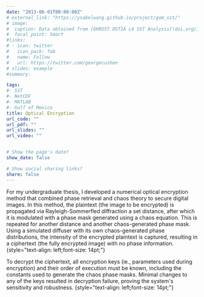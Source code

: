 ```yaml
---
date: "2013-06-01T00:00:00Z"
# external_link: "https://ysabelwang.github.io/project/gom_sst/"
# image:
#  caption: Data obtained from [GHRSST OSTIA L4 SST Analysis](doi.org/10.5067/GHOST-4FK01)
#  focal_point: Smart
#links:
# - icon: twitter
#   icon_pack: fab
#   name: Follow
#   url: https://twitter.com/georgecushen
# slides: example
#summary: 

tags:
#- SST
#- NetCDF
#- MATLAB
#- Gulf of Mexico
title: Optical Encryption
url_code: ""
url_pdf: ""
url_slides: ""
url_video: ""


# Show the page's date?
show_date: false

# Show social sharing links?
share: false
---
```

For my undergraduate thesis, I developed a numerical optical encryption method that combined phase retrieval and chaos theory to secure digital images. In this method, the plaintext (the image to be encrypted) is propagated  via Rayleigh-Sommerfled diffraction a set distance, after which it is modulated with a phase mask generated using a chaos equation. This is repeated for another distance and another chaos-generated phase mask. Using a simulated diffuser with its own chaos-generated phase distributions, the intensity of the encrypted plaintext is captured, resulting in a ciphertext (the fully encrypted image) with no phase information.
{style="text-align: left;font-size: 14pt;"}

To decrypt the ciphertext, all encryption keys (ie., parameters used during encryption) and their order of execution must be known, including the constants used to generate the chaos phase masks. Minimal changes to any of the keys resulted in decryption failure, proving the system's sensitivity and robustness.
{style="text-align: left;font-size: 14pt;"}

